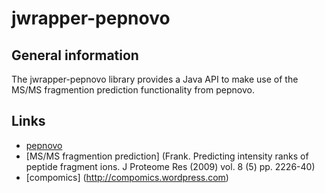 jwrapper-pepnovo
================

General information
-------------------
The jwrapper-pepnovo library provides a Java API to make use of the MS/MS fragmention prediction functionality from pepnovo.


Links
-----
* [pepnovo](http://proteomics.ucsd.edu/Software/PepNovo.html)
* [MS/MS fragmention prediction] (Frank. Predicting intensity ranks of peptide fragment ions. J Proteome Res (2009) vol. 8 (5) pp. 2226-40)
* [compomics] (http://compomics.wordpress.com)
